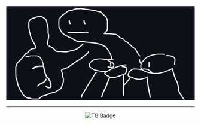 <img src="title.png" alt="Title"/>
<hr>
<div id="badges" align="center">
  <a href="https://t.me/Doneeel" target="_blank"><img src="https://img.shields.io/badge/Doneeel-black?logo=telegram&logoColor=white&style=for-the-badge" alt="TG Badge"/></a>
</div>
